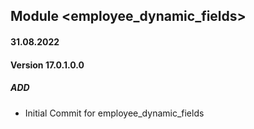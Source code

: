 ## Module <employee_dynamic_fields>

#### 31.08.2022
#### Version 17.0.1.0.0
##### ADD

- Initial Commit for employee_dynamic_fields


